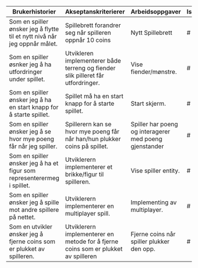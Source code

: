 | Brukerhistorier                                                              | Akseptanskriterierer                                                                 | Arbeidsoppgaver                                          |  Issues                                            |
| -----------------------------------------------------------------------------| --------------------------------------------------------                             |-----------------------------------------------           | --------------------------------------------------------|
| Som en spiller ønsker jeg å flytte til et nytt nivå når jeg oppnår målet.    | Spillebrett forandrer seg når spilleren oppnår 10 coins                              | Nytt Spillebrett                                         | # 22                                               |
| Som en spiller øsnker jeg å ha utfordringer under spillet.                   | Utvikleren implementerer både terreng og fiender slik pilleret får utfordringer.     | Vise fiender/mønstre.                                    | # 10                                               |
| Som en spiller ønsker jeg å ha en start knapp for å starte spillet.          | Spillet må ha en start knapp for å starte spillet.                                   | Start skjerm.                                            | # 11                                               |
| Som en spiller ønsker jeg å se hvor mye poeng får når jeg spiller.           | Spillerern kan se hvor mye poeng får når han/hun plukker coins på spillet.           | Spiller har poeng og interagerer med poeng gjenstander   | # 9                                                |
| Som en spiller ønsker jeg å ha et figur som representerermeg i spillet.      | Utviklerern implementerer et brikke/figur til spilleren.                             | Vise spiller entity.                                     | # 3                                                |
| Som en spiller ønsker jeg å spille mot andre spillere på nettet.             | Utviklerern implementerer en multiplayer spill.                                      | Implementing av multiplayer.                             | # 24                                               |
| Som en utvikler ønsker jeg å fjerne coins som er plukket av spilleren.       | Utviklerern implementerer en metode for å fjerne coins som er plukket av spilleren   | Fjerne coins når spiller plukker den opp.                | # 20                                               |
